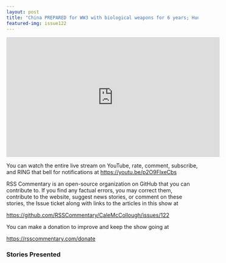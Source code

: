 ```yaml
---
layout: post
title: "China PREPARED for WW3 with biological weapons for 6 years; Hunter Biden's Chief Spy of China crony"
featured-img: issue122
---
```


<iframe width="560" height="315" src="https://www.youtube.com/embed/p2O9FlxeCbs" frameborder="0" allow="accelerometer; autoplay; encrypted-media; gyroscope; picture-in-picture" allowfullscreen></iframe>

You can watch the entire live stream on YouTube, rate, comment, subscribe, and RING that bell for notifications at <https://youtu.be/p2O9FlxeCbs>

RSS Commentary is an open-source organization on GitHub that you can contribute to. If you find any factual errors, you may correct them, contribute to the website, suggest news stories, or comment on these stories, the Issue ticket along with links to the articles in this show at 

<https://github.com/RSSCommentary/CaleMcCollough/issues/122>

You can make a donation to improve and keep the show going at

<https://rsscommentary.com/donate>

### Stories Presented


